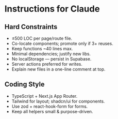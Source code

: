 # Instructions for Claude

## Hard Constraints
- ≤500 LOC per page/route file.
- Co-locate components; promote only if 3+ reuses.
- Keep functions ~40 lines max.
- Minimal dependencies; justify new libs.
- No localStorage — persist in Supabase.
- Server actions preferred for writes.
- Explain new files in a one-line comment at top.

## Coding Style
- TypeScript + Next.js App Router.
- Tailwind for layout; shadcn/ui for components.
- Use zod + react-hook-form for forms.
- Keep all helpers small & purpose-driven.
